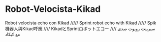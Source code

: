 # Robot-Velocista-Kikad
Robot velocista echo con Kikad    /////      Sprint robot echo with Kikad    /////       Spik機器人與Kikad呼應    ////     KikadとSprintロボットエコー      ////   سبرينت روبوت صدى مع كيكاد
